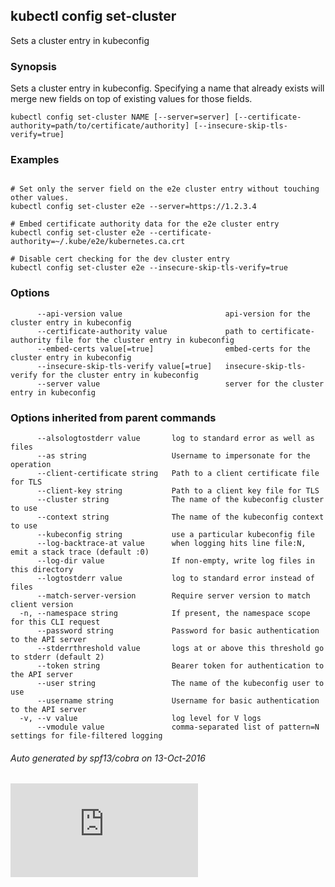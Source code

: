 ---
---

## kubectl config set-cluster

Sets a cluster entry in kubeconfig

### Synopsis



Sets a cluster entry in kubeconfig.
Specifying a name that already exists will merge new fields on top of existing values for those fields.

```
kubectl config set-cluster NAME [--server=server] [--certificate-authority=path/to/certificate/authority] [--insecure-skip-tls-verify=true]
```

### Examples

```

# Set only the server field on the e2e cluster entry without touching other values.
kubectl config set-cluster e2e --server=https://1.2.3.4

# Embed certificate authority data for the e2e cluster entry
kubectl config set-cluster e2e --certificate-authority=~/.kube/e2e/kubernetes.ca.crt

# Disable cert checking for the dev cluster entry
kubectl config set-cluster e2e --insecure-skip-tls-verify=true
```

### Options

```
      --api-version value                       api-version for the cluster entry in kubeconfig
      --certificate-authority value             path to certificate-authority file for the cluster entry in kubeconfig
      --embed-certs value[=true]                embed-certs for the cluster entry in kubeconfig
      --insecure-skip-tls-verify value[=true]   insecure-skip-tls-verify for the cluster entry in kubeconfig
      --server value                            server for the cluster entry in kubeconfig
```

### Options inherited from parent commands

```
      --alsologtostderr value       log to standard error as well as files
      --as string                   Username to impersonate for the operation
      --client-certificate string   Path to a client certificate file for TLS
      --client-key string           Path to a client key file for TLS
      --cluster string              The name of the kubeconfig cluster to use
      --context string              The name of the kubeconfig context to use
      --kubeconfig string           use a particular kubeconfig file
      --log-backtrace-at value      when logging hits line file:N, emit a stack trace (default :0)
      --log-dir value               If non-empty, write log files in this directory
      --logtostderr value           log to standard error instead of files
      --match-server-version        Require server version to match client version
  -n, --namespace string            If present, the namespace scope for this CLI request
      --password string             Password for basic authentication to the API server
      --stderrthreshold value       logs at or above this threshold go to stderr (default 2)
      --token string                Bearer token for authentication to the API server
      --user string                 The name of the kubeconfig user to use
      --username string             Username for basic authentication to the API server
  -v, --v value                     log level for V logs
      --vmodule value               comma-separated list of pattern=N settings for file-filtered logging
```



###### Auto generated by spf13/cobra on 13-Oct-2016





<!-- BEGIN MUNGE: GENERATED_ANALYTICS -->
[![Analytics](https://kubernetes-site.appspot.com/UA-36037335-10/GitHub/docs/user-guide/kubectl/kubectl_config_set-cluster.md?pixel)]()
<!-- END MUNGE: GENERATED_ANALYTICS -->
